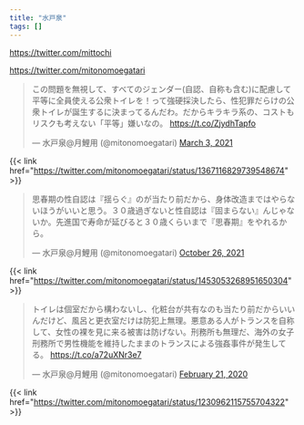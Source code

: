 ```yaml
---
title: "水戸泉"
tags: []
---
```


https://twitter.com/mittochi

https://twitter.com/mitonomoegatari

<blockquote class="twitter-tweet"><p lang="ja" dir="ltr">この問題を無視して、すべてのジェンダー(自認、自称も含む)に配慮して平等に全員使える公衆トイレを！って強硬採決したら、性犯罪だらけの公衆トイレが誕生するに決まってるんだわ。だからキラキラ系の、コストもリスクも考えない「平等」嫌いなの。 <a href="https://t.co/ZjydhTapfo">https://t.co/ZjydhTapfo</a></p>&mdash; 水戸泉@月鯉用 (@mitonomoegatari) <a href="https://twitter.com/mitonomoegatari/status/1367116829739548674?ref_src=twsrc%5Etfw">March 3, 2021</a></blockquote> <script async src="https://platform.twitter.com/widgets.js" charset="utf-8"></script>

{{< link href="https://twitter.com/mitonomoegatari/status/1367116829739548674" >}}

<blockquote class="twitter-tweet"><p lang="ja" dir="ltr">思春期の性自認は『揺らぐ』のが当たり前だから、身体改造まではやらないほうがいいと思う。３０歳過ぎないと性自認は『固まらない』んじゃないか。先進国で寿命が延びると３０歳くらいまで『思春期』をやれるから。</p>&mdash; 水戸泉@月鯉用 (@mitonomoegatari) <a href="https://twitter.com/mitonomoegatari/status/1453053268951650304?ref_src=twsrc%5Etfw">October 26, 2021</a></blockquote> <script async src="https://platform.twitter.com/widgets.js" charset="utf-8"></script>

{{< link href="https://twitter.com/mitonomoegatari/status/1453053268951650304" >}}

<blockquote class="twitter-tweet"><p lang="ja" dir="ltr">トイレは個室だから構わないし、化粧台が共有なのも当たり前だからいいんだけど、風呂と更衣室だけは防犯上無理。悪意ある人がトランスを自称して、女性の裸を見に来る被害は防げない。刑務所も無理だ、海外の女子刑務所で男性機能を維持したままのトランスによる強姦事件が発生してる。 <a href="https://t.co/a72uXNr3e7">https://t.co/a72uXNr3e7</a></p>&mdash; 水戸泉@月鯉用 (@mitonomoegatari) <a href="https://twitter.com/mitonomoegatari/status/1230962115755704322?ref_src=twsrc%5Etfw">February 21, 2020</a></blockquote> <script async src="https://platform.twitter.com/widgets.js" charset="utf-8"></script>

{{< link href="https://twitter.com/mitonomoegatari/status/1230962115755704322" >}}